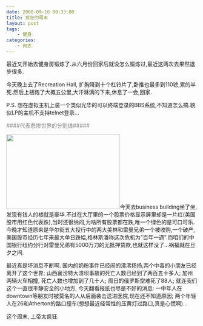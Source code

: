 ```yaml
---
date: 2008-09-16 00:33:00
title: 疯狂的周末
layout: post
tags:
    - 健身
categories:
    - 网志
---
```

最近又开始去健身房锻炼了.从六月份回家后就没怎么锻炼过,最近这两次去果然退步很多.

今天晚上去了Recreation Hall, 扩胸降到十个杠铃片了,卧推也最多到110镑,累的半死.然后上楼跑了大概五公里,大汗淋漓的下来,休息了一会,回家.

P.S. 想在虚拟主机上装一个类似光华的可以终端登录的BBS系统,不知道怎么搞.貌似LP的主机不支持telnet登录...

<span style="color:#808080;">####代表悲惨世界的分割线#####</span>

<img class="size-medium wp-image-502 alignright" title="crash" src="http://pic.ztpala.com/wp-content/uploads/2008/09/crash.jpg?w=300" alt="" width="300" height="196" />今天去business building坐了坐,发现有钱人的楼就是豪华.不过在大厅里的一个股票价格显示屏里却是一片红(美国股市用红色代表跌),当时还很纳闷,为啥所有股票都在跌,唯一个绿色的是可口可乐.今晚才知道原来是华尔街五大投行中的两大美林和雷曼兄弟一个被收购,一个破产, 美国股市经历七年来最大单日跌幅,格林斯潘称这次危机为"百年一遇".而咱们的中国银行纽约分行对雷曼兄弟有5000万刀的无抵押贷款,也就这样没了...祸福就在旦夕之间.

最近真是坏消息不断啊. 国内的奶粉事件已经闹的沸沸扬扬,两个中毒的小朋友已经离开了这个世界; 山西襄汾特大溃坝事故的死亡人数已经到了两百五十多人; 加州两辆火车相撞, 死亡人数也增加到了几十人; 周日的俄罗斯空难死了88人; 就连我们这个一直很平静安全的小地方, 今天翻看报纸也尽是不好的消息: 一中年人在downtown等朋友时被莫名的人从后面袭击送进医院,现在还不知道原因; 两个年轻人在26和Atherton的路口撞车(想想最近经常性的压黄灯过路口,真是心慌啊)...

这个周末, 上帝太疯狂.
